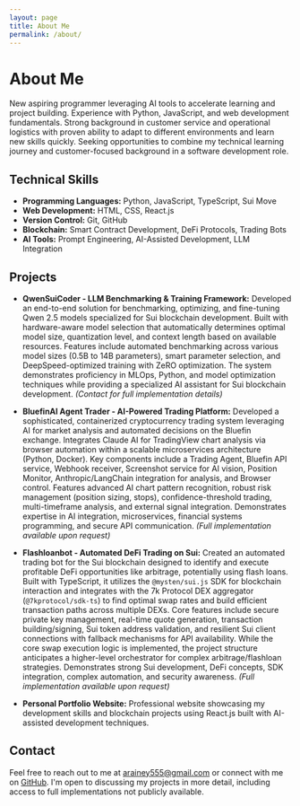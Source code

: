 ```yaml
---
layout: page
title: About Me
permalink: /about/
---
```


# About Me

New aspiring programmer leveraging AI tools to accelerate learning and project building. Experience with Python, JavaScript, and web development fundamentals. Strong background in customer service and operational logistics with proven ability to adapt to different environments and learn new skills quickly. Seeking opportunities to combine my technical learning journey and customer-focused background in a software development role.

## Technical Skills

- **Programming Languages:** Python, JavaScript, TypeScript, Sui Move
- **Web Development:** HTML, CSS, React.js
- **Version Control:** Git, GitHub
- **Blockchain:** Smart Contract Development, DeFi Protocols, Trading Bots
- **AI Tools:** Prompt Engineering, AI-Assisted Development, LLM Integration

## Projects

- **QwenSuiCoder - LLM Benchmarking & Training Framework:** Developed an end-to-end solution for benchmarking, optimizing, and fine-tuning Qwen 2.5 models specialized for Sui blockchain development. Built with hardware-aware model selection that automatically determines optimal model size, quantization level, and context length based on available resources. Features include automated benchmarking across various model sizes (0.5B to 14B parameters), smart parameter selection, and DeepSpeed-optimized training with ZeRO optimization. The system demonstrates proficiency in MLOps, Python, and model optimization techniques while providing a specialized AI assistant for Sui blockchain development. *(Contact for full implementation details)*

- **BluefinAI Agent Trader - AI-Powered Trading Platform:** Developed a sophisticated, containerized cryptocurrency trading system leveraging AI for market analysis and automated decisions on the Bluefin exchange. Integrates Claude AI for TradingView chart analysis via browser automation within a scalable microservices architecture (Python, Docker). Key components include a Trading Agent, Bluefin API service, Webhook receiver, Screenshot service for AI vision, Position Monitor, Anthropic/LangChain integration for analysis, and Browser control. Features advanced AI chart pattern recognition, robust risk management (position sizing, stops), confidence-threshold trading, multi-timeframe analysis, and external signal integration. Demonstrates expertise in AI integration, microservices, financial systems programming, and secure API communication. *(Full implementation available upon request)*

- **Flashloanbot - Automated DeFi Trading on Sui:** Created an automated trading bot for the Sui blockchain designed to identify and execute profitable DeFi opportunities like arbitrage, potentially using flash loans. Built with TypeScript, it utilizes the `@mysten/sui.js` SDK for blockchain interaction and integrates with the 7k Protocol DEX aggregator (`@7kprotocol/sdk-ts`) to find optimal swap rates and build efficient transaction paths across multiple DEXs. Core features include secure private key management, real-time quote generation, transaction building/signing, Sui token address validation, and resilient Sui client connections with fallback mechanisms for API availability. While the core swap execution logic is implemented, the project structure anticipates a higher-level orchestrator for complex arbitrage/flashloan strategies. Demonstrates strong Sui development, DeFi concepts, SDK integration, complex automation, and security awareness. *(Full implementation available upon request)*

- **Personal Portfolio Website:** Professional website showcasing my development skills and blockchain projects using React.js built with AI-assisted development techniques.

## Contact

Feel free to reach out to me at [arainey555@gmail.com](mailto:arainey555@gmail.com) or connect with me on [GitHub](https://github.com/Angleito). I'm open to discussing my projects in more detail, including access to full implementations not publicly available. 